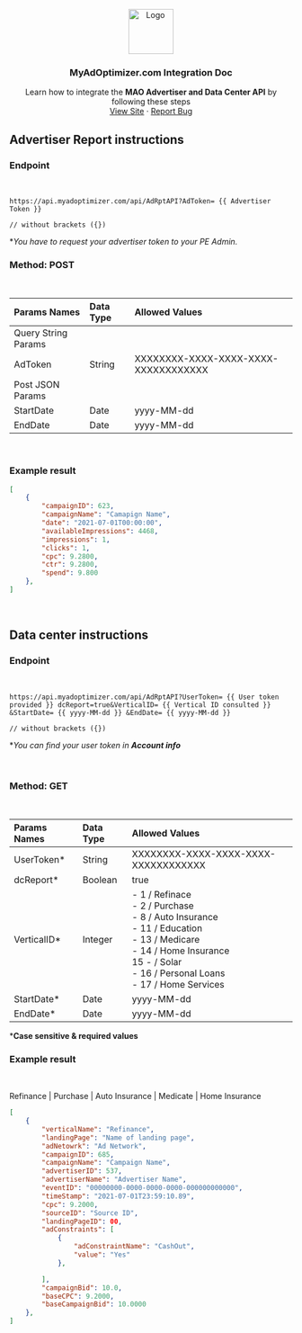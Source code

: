 <p align="center">
  <a href="https://myadoptimizer.com/">
    <img src="https://myadoptimizer.com/img/logo-blk.svg" alt="Logo" height="80">
  </a>
  <h3 align="center">MyAdOptimizer.com Integration Doc </h3>
  <p align="center">
    Learn how to integrate the <strong>MAO Advertiser and Data Center API</strong> by following these steps
    <br />
    <a href="https://myadoptimizer.com">View Site</a>
    ·
    <a href="https://myadoptimizer.com/contact">Report Bug</a>
  </p>
</p>

## Advertiser Report instructions

### Endpoint
<br>

```
https://api.myadoptimizer.com/api/AdRptAPI?AdToken= {{ Advertiser Token }}

// without brackets ({})
```
**You have to request your advertiser token to your PE Admin.*

### Method: POST
<br>

| Params Names        | Data Type | Allowed Values                       |
| :------------------ | :-------- | :----------------------------------- |
| Query String Params |
| AdToken             | String    | XXXXXXXX-XXXX-XXXX-XXXX-XXXXXXXXXXXX |
| Post JSON Params    |
| StartDate           | Date      | yyyy-MM-dd                           |
| EndDate           | Date      | yyyy-MM-dd                           |

<br>

### Example result

```JSON
[
    {
        "campaignID": 623,
        "campaignName": "Camapign Name",
        "date": "2021-07-01T00:00:00",
        "availableImpressions": 4468,
        "impressions": 1,
        "clicks": 1,
        "cpc": 9.2800,
        "ctr": 9.2800,
        "spend": 9.800
    },
]

```
<br>

## Data center instructions

### Endpoint
<br>

```
https://api.myadoptimizer.com/api/AdRptAPI?UserToken= {{ User token provided }} dcReport=true&VerticalID= {{ Vertical ID consulted }} &StartDate= {{ yyyy-MM-dd }} &EndDate= {{ yyyy-MM-dd }}

// without brackets ({})
```

**You can find your user token in  <b> Account info </b>*

<br>

### Method: GET

<br>

| Params Names | Data Type | Allowed Values                                                                                                                     |
| :----------- | :-------- | :--------------------------------------------------------------------------------------------------------------------------------- |
| UserToken\*  | String    | XXXXXXXX-XXXX-XXXX-XXXX-XXXXXXXXXXXX                                                                                               |
| dcReport\*   | Boolean   | true                                                                                                                               |
| VerticalID\* | Integer   | - 1 / Refinace <br> - 2 / Purchase <br> - 8 / Auto Insurance <br> - 11 / Education <br> - 13 / Medicare <br> - 14 / Home Insurance <br> 15 - / Solar <br> - 16 / Personal Loans <br> - 17 / Home Services <br> |
| StartDate\*  | Date      | yyyy-MM-dd                                                                                                                         |
| EndDate\*    | Date      | yyyy-MM-dd                                                                                                                         |

\*<b>Case sensitive & required values</b>

### Example result

<br>

Refinance | Purchase | Auto Insurance | Medicate | Home Insurance 

```JSON
[
    {
        "verticalName": "Refinance",
        "landingPage": "Name of landing page",
        "adNetowrk": "Ad Network",
        "campaignID": 685,
        "campaignName": "Campaign Name",
        "advertiserID": 537,
        "advertiserName": "Advertiser Name",
        "eventID": "00000000-0000-0000-0000-000000000000",
        "timeStamp": "2021-07-01T23:59:10.89",
        "cpc": 9.2000,
        "sourceID": "Source ID",
        "landingPageID": 00,
        "adConstraints": [
            {
                "adConstraintName": "CashOut",
                "value": "Yes"
            },

        ],
        "campaignBid": 10.0,
        "baseCPC": 9.2000,
        "baseCampaignBid": 10.0000
    },
]
```
